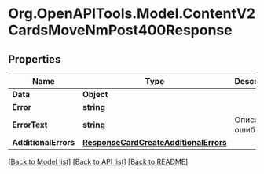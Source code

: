 # Org.OpenAPITools.Model.ContentV2CardsMoveNmPost400Response

## Properties

Name | Type | Description | Notes
------------ | ------------- | ------------- | -------------
**Data** | **Object** |  | [optional] 
**Error** | **string** |  | [optional] 
**ErrorText** | **string** | Описание ошибки | [optional] 
**AdditionalErrors** | [**ResponseCardCreateAdditionalErrors**](ResponseCardCreateAdditionalErrors.md) |  | [optional] 

[[Back to Model list]](../README.md#documentation-for-models) [[Back to API list]](../README.md#documentation-for-api-endpoints) [[Back to README]](../README.md)

